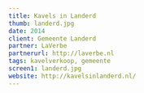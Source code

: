 ```yaml
---
title: Kavels in Landerd
thumb: landerd.jpg
date: 2014
client: Gemeente Landerd
partner: LaVerbe
partnerurl: http://laverbe.nl
tags: kavelverkoop, gemeente
screen1: landerd.jpg
website: http://kavelsinlanderd.nl/
---
```

